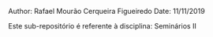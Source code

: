 Author: Rafael Mourão Cerqueira Figueiredo
Date: 11/11/2019

Este sub-repositório é referente à disciplina: Seminários II

